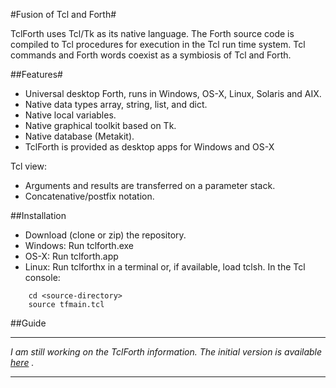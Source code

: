 #Fusion of Tcl and Forth#



TclForth uses Tcl/Tk as its native language. The Forth source code is compiled to Tcl procedures for execution in the Tcl run time system. Tcl commands and Forth words coexist as a symbiosis of Tcl and Forth. 


##Features#

* Universal desktop Forth, runs in Windows, OS-X, Linux, Solaris and AIX. 
* Native data types array, string, list, and dict.
* Native local variables.
* Native graphical toolkit based on Tk.
* Native database (Metakit).
* TclForth is provided as desktop apps for Windows and OS-X

Tcl view:

* Arguments and results are transferred on a parameter stack. 
* Concatenative/postfix notation.

##Installation
* Download (clone or zip) the repository.
* Windows: Run tclforth.exe
* OS-X: Run tclforth.app
* Linux: Run tclforthx in a terminal or, if available, load tclsh. In the Tcl console:

```
    cd <source-directory>
    source tfmain.tcl
```


##Guide

---
*I am still working on the TclForth information. The initial version is available [here](https://code.google.com/p/tclforth/wiki/Tutorial) .*

---